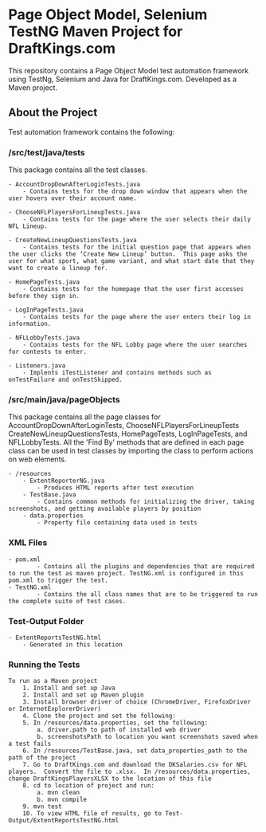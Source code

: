 # Page Object Model, Selenium TestNG Maven Project for DraftKings.com
This repository contains a Page Object Model test automation framework using TestNg, Selenium and Java for DraftKings.com.  Developed as a Maven project.

## About the Project
Test automation framework contains the following:

### /src/test/java/tests
This package contains all the test classes.

	- AccountDropDownAfterLoginTests.java
		- Contains tests for the drop down window that appears when the user hovers over their account name.

	- ChooseNFLPlayersForLineupTests.java
		- Contains tests for the page where the user selects their daily NFL Lineup.

	- CreateNewLineupQuestionsTests.java
		- Contains tests for the initial question page that appears when the user clicks the ‘Create New Lineup’ button.  This page asks the user for what sport, what game variant, and what start date that they want to create a lineup for.

	- HomePageTests.java
		- Contains tests for the homepage that the user first accesses before they sign in.
	
	- LogInPageTests.java
		- Contains tests for the page where the user enters their log in information.

	- NFLLobbyTests.java
		- Contains tests for the NFL Lobby page where the user searches for contests to enter.

	- Listeners.java
		- Implents iTestListener and contains methods such as onTestFailure and onTestSkipped.

### /src/main/java/pageObjects
This package contains all the page classes for AccountDropDownAfterLoginTests, ChooseNFLPlayersForLineupTests CreateNewLineupQuestionsTests, HomePageTests, LogInPageTests, and NFLLobbyTests. All the 'Find By' methods that are defined in each page class can be used in test classes by importing the class to perform actions on web elements.

	- /resources
		- ExtentReporterNG.java
			- Produces HTML reports after test execution
		- TestBase.java
			- Contains common methods for initializing the driver, taking screenshots, and getting available players by position
		- data.properties
			- Property file containing data used in tests

### XML Files
 	- pom.xml 
    		- Contains all the plugins and dependencies that are required to run the test as maven project. TestNG.xml is configured in this pom.xml to trigger the test.
  	- TestNG.xml
    		- Contains the all class names that are to be triggered to run the complete suite of test cases.
  
### Test-Output Folder
	- ExtentReportsTestNG.html
		- Generated in this location

### Running the Tests
	To run as a Maven project 
		1. Install and set up Java
		2. Install and set up Maven plugin
		3. Install browser driver of choice (ChromeDriver, FirefoxDriver or InternetExplorerDriver)
		4. Clone the project and set the following:
		5. In /resources/data.properties, set the following:
			a. driver.path to path of installed web driver
			b. screenshotsPath to location you want screenshots saved when a test fails 
		6. In /resources/TestBase.java, set data_properties_path to the path of the project
		7. Go to DraftKings.com and download the DKSalaries.csv for NFL players.  Convert the file to .xlsx.  In /resources/data.properties, change DraftKingsPlayersXLSX to the location of this file
		8. cd to location of project and run:
			a. mvn clean
			b. mvn compile
		9. mvn test
		10. To view HTML file of results, go to Test-Output/ExtentReportsTestNG.html
